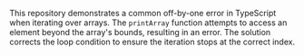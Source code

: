 This repository demonstrates a common off-by-one error in TypeScript when iterating over arrays. The `printArray` function attempts to access an element beyond the array's bounds, resulting in an error.  The solution corrects the loop condition to ensure the iteration stops at the correct index.